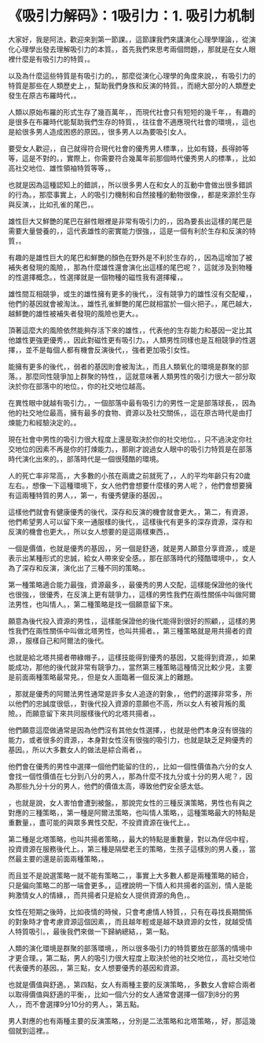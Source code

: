 # 《吸引力解码》：1吸引力：1. 吸引力机制

大家好，我是阿法，歡迎來到第一節課。，這節課我們來講演化心理學理論，，從演化心理學出發去理解吸引力的本質。，首先我們來思考兩個問題，，那就是在女人眼裡什麼是有吸引力的特質，。

以及為什麼這些特質是有吸引力的。，那麼從演化心理學的角度來說，，有吸引力的特質是那些在人類歷史上，，幫助我們身族和反演的特質。，而絕大部分的人類歷史發生在原古布羅時代，。

人類以原始布羅的形式生存了幾百萬年，，而現代社會只有短短的幾千年，，有趣的是很多在布羅時代能幫助我們生存的特質，，往往會不適應現代社會的環境，，這也是給很多男人造成困惑的原因。，很多男人以為要吸引女人。

要受女人歡迎，，自己就得符合現代社會的優秀男人標準，，比如有錢，長得帥等等，這是不對的。，實際上，你需要符合幾萬年前那個時代優秀男人的標準，，比如高社交地位、雄性領袖特質等等，。

也就是因為這種認知上的錯誤，，所以很多男人在和女人的互動中會做出很多錯誤的行為。，那麼事實上，人的吸引力機制和自然接種的動物很像，，都是來源於生存與反演，，比如孔雀的尾巴，。

雄性巨大又鮮艷的尾巴在辭性眼裡是非常有吸引力的，，因為要長出這樣的尾巴是需要大量營養的，，這代表雄性的密實能力很強，，這是一個有利於生存和反演的特質，。

有趣的是雄性巨大的尾巴和鮮艷的顏色在野外是不利於生存的，，因為這增加了被補失者發現的風險，，那為什麼雄性還會演化出這樣的尾巴呢？，這就涉及到物種的性選擇概念。，性選擇就是一個物種的磁性我有選擇權，。

雄性間互相競爭，或生的雄性擁有更多的後代，，沒有競爭力的雄性沒有交配權，，他們的基因就會被淘汰。，雄性孔雀鮮艷的尾巴就相當於一個火把子。，尾巴越大，越鮮艷的雄性被補失者發現的風險也更大。。

頂著這麼大的風險依然能夠存活下來的雄性，，代表他的生存能力和基因一定比其他雄性更強更優秀，，因此對磁性更有吸引力。，人類男性同樣也是互相競爭的性選擇，，並不是每個人都有機會反演後代，，強者更加吸引女性。

能擁有更多的後代，，弱者的基因則會被淘汰。，而且人類氧化的環境是群聚的部落。，那麼同性競爭加上群聚的特性，，這就意味著人類男性的吸引力很大一部分取決於你在部落中的地位。，你的社交地位越高。

在異性眼中就越有吸引力。，一個部落中最有吸引力的男性一定是部落球長，，因為他的社交地位最高，擁有最多的食物、資源以及社交關係，，這在原古時代是由打煉能力和經驗決定的。。

現在社會中男性的吸引力很大程度上還是取決於你的社交地位。，只不過決定你社交地位的因素不再是你的打煉能力。，那剛才說過女人眼中的吸引力特質是在部落時代演化出來的。，部落時代是一個很殘酷的環境。

人的死亡率非常高，，大多數的小孩在兩歲之前就死了，，人的平均年齡只有20歲左右。，想像一下這種環境下，女人他們會想要什麼樣的男人呢？，他們會想要擁有這兩種特質的男人，，第一，有優秀健康的基因，。

這樣他們就會有健康優秀的後代，深存和反演的機會就會更大。，第二，有資源，他們希望男人可以留下來一通服樣的後代，，這樣後代有更多的深存資源，深存和反演的機會也更大。，所以女人想要的是這兩樣東西，。

一個是價值，也就是優秀的基因，，另一個是舒適，就是男人願意分享資源，，或是表示出某種形式的忠誠，給女人帶來安全感。，那在部落時代的殘酷環境中，，女人為了深存和反演，演化出了三種不同的策略。。

第一種策略適合能力最強，資源最多，，最優秀的男人交配，這樣能保證他的後代也很強，，很優秀，在反演上更有競爭力。，這樣的男性我們在兩性關係中叫做阿爾法男性，也叫情人。，第二種策略是找一個願意留下來。

願意為後代投入資源的男性，，這樣能保證他的後代能得到很好的照顧，，這樣的男性我們在兩性關係中叫做北塔男性，也叫共揚者。，第三種策略就是用共揚者的資源，，服樣自己和阿爾法的後代。

也就是給北塔共揚者帶綠帽子。，這樣技能得到優秀的基因，又能得到資源，，如果能成功，那他的後代就非常有競爭力。，當然第三種策略這種情況比較少見，主要是前面兩種策略最常見。，但是女人面臨著一個反演上的難題。

，那就是優秀的阿爾法男性通常是許多女人追逐的對象，，他們的選擇非常多，所以他們的忠誠度很低，，對後代投入資源的意願也不高，所以女人有被背叛的風險。，而願意留下來共同服樣後代的北塔共揚者，。

他們願意這麼做通常是因為他們沒有其他女性選擇，，也就是他們本身沒有很強的能力，或者很多的資源，，本身對女性沒有很強的吸引力，也就是缺乏足夠優秀的基因。，所以大多數女人的做法是綜合兩者，。

他們會在優秀的男性中選擇一個他們能留的住的，，比如一個性價值為六分的女人會找一個性價值在七分到八分的男人，，那為什麼不找九分或十分的男人呢？，因為那些九分十分的男人，他們的價值太高，導致他們安全感太低。

，也就是說，女人害怕會遭到被盤。，那說完女性的三種反演策略，男性也有與之對應的三種策略，，第一種是阿爾法策略，也叫情人策略，，這種策略最大的特點是重數量，，盡可能的與眾多異性交配，不投資資源在後代上。。

第二種是北塔策略，也叫共揚者策略，，最大的特點是重數量，對以為伴侶中程，投資資源在服務後代上。，第三種是隔壁老王的策略，生孩子這樣別的男人養，，當然最主要的還是前面兩種策略，。

而且並不是說選策略一就不能有策略二，，事實上大多數人都是兩種策略的結合，只是偏向策略二的那一端會更多。，這裡說明一下情人和共揚者的區別，情人是能夠激情女人的情緣，，而共揚者只是給女人提供資源的角色，。

女性在短期之後時，比如夜情的時候，只會考慮情人特質，，只有在尋找長期關係的對象時才會考慮資源這個因素，，而且越年輕或是越不缺資源的女性，就越受情人特質吸引。，最後我們來做一下歸納總結，，第一點。

人類的演化環境是群聚的部落環境，，所以很多吸引力的特質要放在部落的情境中才更合理。，第二點，男人的吸引力很大程度上取決於他的社交地位，，高社交地位代表優秀的基因。，第三點，女人想要優秀的基因和資源。

也就是價值與舒適。，第四點，女人有兩種主要的反演策略，，多數女人會綜合兩者以取得價值與舒適的平衡，，比如一個六分的女人通常會選擇一個7到8分的男人，，而不會選擇9分10分的男人。，第五點。

男人對應的也有兩種主要的反演策略，，分別是二法策略和北塔策略，，好，那這幾個就到這裡。。